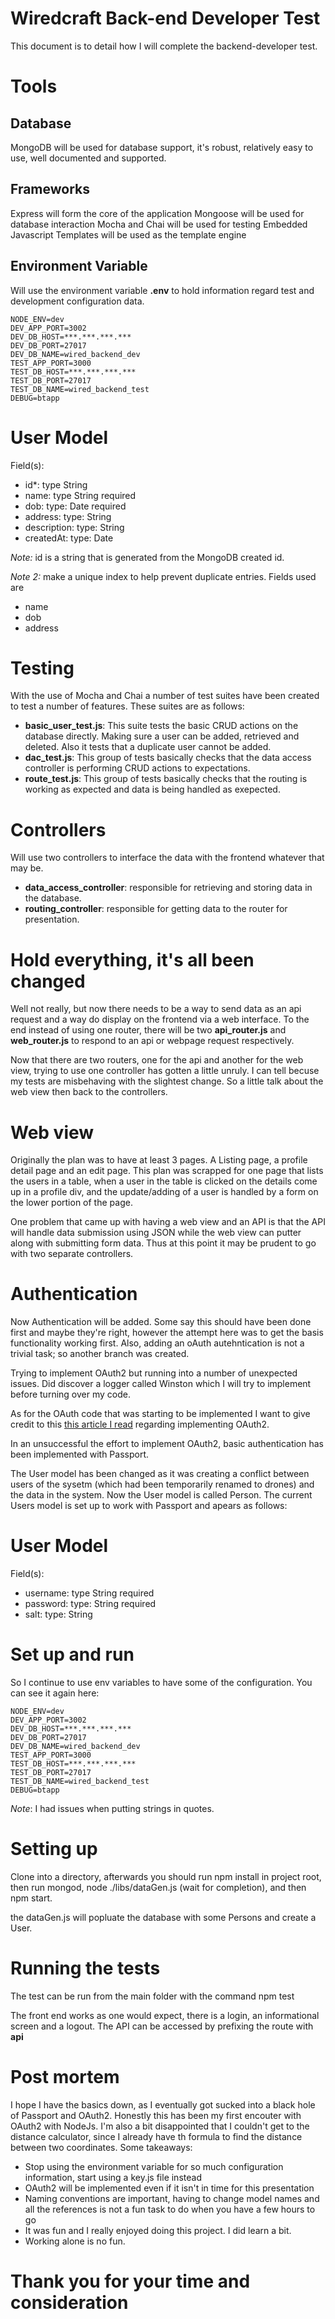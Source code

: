 # Wiredcraft Back-end Developer Test

This document is to detail how I will complete the backend-developer test.

# Tools

## Database
MongoDB will be used for database support, it's robust, relatively easy to use,
well documented and supported.

## Frameworks
Express will form the core of the application 
Mongoose will be used for database interaction
Mocha and Chai will be used for testing
Embedded Javascript Templates will be used as the template engine

## Environment Variable
Will use the environment variable **.env** to hold information regard test and 
development configuration data.
```
NODE_ENV=dev 
DEV_APP_PORT=3002                
DEV_DB_HOST=***.***.***.***
DEV_DB_PORT=27017                     
DEV_DB_NAME=wired_backend_dev
TEST_APP_PORT=3000
TEST_DB_HOST=***.***.***.***
TEST_DB_PORT=27017
TEST_DB_NAME=wired_backend_test
DEBUG=btapp
```

# User Model
Field(s):
* id*: type String
* name: type String required
* dob: type: Date required
* address: type: String
* description: type: String
* createdAt: type: Date

*Note:* id is a string that is generated from the MongoDB created id.

*Note 2:* make a unique index to help prevent duplicate entries. 
Fields used are 
* name
* dob
* address

# Testing

With the use of Mocha and Chai a number of test suites have been created to test a number of 
features. These suites are as follows:

* **basic_user_test.js**: This suite tests the basic CRUD actions on the database directly. Making 
sure a user can be added, retrieved and deleted. Also it tests that a duplicate user cannot be added.
* **dac_test.js**: This group of tests basically checks that the data access controller is performing CRUD 
actions to expectations.
* **route_test.js**: This group of tests basically checks that the routing is working as expected and data 
is being handled as exepected.

# Controllers
Will use two controllers to interface the data with the frontend whatever that may be.
* **data_access_controller**: responsible for retrieving and storing data in the database.
* **routing_controller**: responsible for getting data to the router for presentation.

# Hold everything, it's all been changed
Well not really, but now there needs to be a way to send data as an api request and a way do display on 
the frontend via a web interface. To the end instead of using one router, there will be two **api_router.js**
and **web_router.js** to respond to an api or webpage request respectively.

Now that there are two routers, one for the api and another for the web view, trying to use one controller has
gotten a little unruly. I can tell becuse my tests are misbehaving with the slightest change.  So a little talk
about the web view then back to the controllers.

# Web view
Originally the plan was to have at least 3 pages. A Listing page, a profile detail page and an edit page. This plan
was scrapped for one page that lists the users in a table, when a user in the table is clicked on the details come 
up in a profile div, and the update/adding of a user is handled by a form on the lower portion of the page.

One problem that came up with having a web view and an API is that the API will handle data submission using JSON 
while the web view can putter along with submitting form data. Thus at this point it may be prudent to go with two
separate controllers.

# Authentication

Now Authentication will be added. Some say this should have been done first and maybe they're right, however the
attempt here was to get the basis functionality working first. Also, adding an oAuth autehntication is not a trivial
task; so another branch was created.

Trying to implement OAuth2 but running into a number of unexpected issues. Did discover a logger called Winston
which I will try to implement before turning over my code.

As for the OAuth code that was starting to be implemented I want to give credit to this [this article I read](https://aleksandrov.ws/2013/09/12/restful-api-with-nodejs-plus-mongodb/)
regarding implementing OAuth2.

In an unsuccessful the effort to implement OAuth2, basic authentication has been implemented with Passport.

The User model has been changed as it was creating a conflict between users of the sysetm (which had been temporarily renamed to drones) and 
the data in the system. Now the User model is called Person. The current Users model is set up to work with Passport and apears as follows:

# User Model
Field(s):
* username: type String required
* password: type: String required
* salt: type: String
 
# Set up and run

So I continue to use env variables to have some of the configuration. You can see it again here:
```
NODE_ENV=dev
DEV_APP_PORT=3002
DEV_DB_HOST=***.***.***.***
DEV_DB_PORT=27017
DEV_DB_NAME=wired_backend_dev
TEST_APP_PORT=3000
TEST_DB_HOST=***.***.***.***
TEST_DB_PORT=27017
TEST_DB_NAME=wired_backend_test
DEBUG=btapp
```
*Note*: I had issues when putting strings in quotes.

# Setting up
Clone into a directory, afterwards you should run npm install in project root, then run mongod, node ./libs/dataGen.js (wait for completion), and then npm start.

the dataGen.js will popluate the database with some Persons and create a User.

# Running the tests
The test can be run from the main folder with the command npm test

The front end works as one would expect, there is a login, an informational screen and a logout. The API can be accessed by prefixing the route with **api**

# Post mortem

I hope I have the basics down, as I eventually got sucked into a black hole of Passport and OAuth2. Honestly this has been my first encouter with OAuth2 with NodeJs.
I'm also a bit disappointed that I couldn't get to the distance calculator, since I already have th formula to find the distance between two coordinates. 
Some takeaways:

* Stop using the environment variable for so much configuration information, start using a key.js file instead
* OAuth2 will be implemented even if it isn't in time for this presentation
* Naming conventions are important, having to change model names and all the references is not a fun task to do when you have a few hours to go
* It was fun and I really enjoyed doing this project. I did learn a bit. 
* Working alone is no fun.

# Thank you for your time and consideration 


